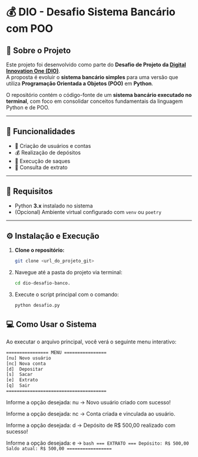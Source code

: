 # 💰 DIO - Desafio Sistema Bancário com POO

## 📘 Sobre o Projeto

Este projeto foi desenvolvido como parte do **Desafio de Projeto da [Digital Innovation One (DIO)](https://www.dio.me/)**.  
A proposta é evoluir o **sistema bancário simples** para uma versão que utiliza **Programação Orientada a Objetos (POO)** em **Python**.

O repositório contém o código-fonte de um **sistema bancário executado no terminal**, com foco em consolidar conceitos fundamentais da linguagem Python e de POO.

---

## 🚀 Funcionalidades

- 👤 Criação de usuários e contas  
- 💰 Realização de depósitos  
- 💸 Execução de saques  
- 📄 Consulta de extrato  

---

## 🧩 Requisitos

- Python **3.x** instalado no sistema  
- (Opcional) Ambiente virtual configurado com `venv` ou `poetry`

---

## ⚙️ Instalação e Execução

1. **Clone o repositório:**
    ```bash
    git clone <url_do_projeto_git>
    ```
2. Navegue até a pasta do projeto via terminal:
    ```bash
    cd dio-desafio-banco.
    ```
3. Execute o script principal com o comando:
    ```bash
    python desafio.py
    ```

## 💻 Como Usar o Sistema

Ao executar o arquivo principal, você verá o seguinte menu interativo:
```bash
================ MENU ================
[nu] Novo usuário
[nc] Nova conta
[d]  Depositar
[s]  Sacar
[e]  Extrato
[q]  Sair
======================================
```
Informe a opção desejada: nu
-> Novo usuário criado com sucesso!

Informe a opção desejada: nc
-> Conta criada e vinculada ao usuário.

Informe a opção desejada: d
-> Depósito de R$ 500,00 realizado com sucesso!

Informe a opção desejada: e
->  ```bash
    === EXTRATO ===
    Depósito: R$ 500,00
    Saldo atual: R$ 500,00
    =================
    ```
